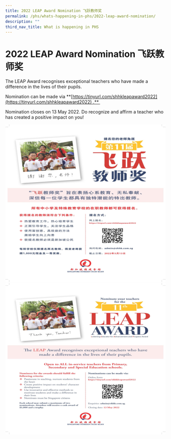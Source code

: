 ```yaml
---
title: 2022 LEAP Award Nomination 飞跃教师奖
permalink: /phs/whats-happening-in-phs/2022-leap-award-nomination/
description: ""
third_nav_title: What is happening in PHS
---
```

# **2022 LEAP Award Nomination 飞跃教师奖**

The LEAP Award recognises exceptional teachers who have made a difference in the lives of their pupils.  

Nomination can be made via **[https://tinyurl.com/shhkleapaward2022](https://tinyurl.com/shhkleapaward2022) .** 

Nomination closes on 13 May 2022. Do recognize and affirm a teacher who has created a positive impact on you!


![](/images/SHHK%20LEAP%20Award%20Poster%202022_Page_1.jpg)
![](/images/SHHK%20LEAP%20Award%20Poster%202022_Page_2.jpg)